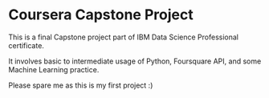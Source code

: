 # Coursera Capstone Project

This is a final Capstone project part of IBM Data Science Professional certificate.

It involves basic to intermediate usage of Python, Foursquare API, and some Machine Learning practice.

Please spare me as this is my first project :)
